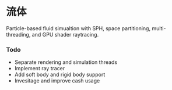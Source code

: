 # 流体

Particle-based fluid simualtion with SPH, space partitioning, multi-threading, and GPU shader raytracing.

### Todo

* Separate rendering and simulation threads
* Implement ray tracer
* Add soft body and rigid body support
* Invesitage and improve cash usage
